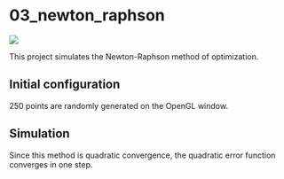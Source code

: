 # 03_newton_raphson

<img src="thumbnail.gif">

This project simulates the Newton-Raphson method of optimization.  
  
## Initial configuration  
250 points are randomly generated on the OpenGL window.  
  
## Simulation  
Since this method is quadratic convergence, the quadratic error function converges in one step.  
